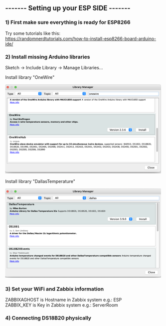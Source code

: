 ## ------- Setting up your ESP SIDE -------  
  
  
  
### 1) First make sure everything is ready for ESP8266
Try some tutorials like this:  
https://randomnerdtutorials.com/how-to-install-esp8266-board-arduino-ide/


### 2) Install missing Arduino libraries
Sketch -> Include Library -> Manage Libraries...  

Install library "OneWire"  

<img src="img/01_Library.png" width="500"> 

Install library "DallasTemperature"  
  
<img src="img/02_Library.png" width="500">  
  
  
  
  
### 3) Set your WiFi and Zabbix information
  
ZABBIXAGHOST is Hostname in Zabbix system e.g.: ESP  
ZABBIX_KEY is Key in Zabbix system e.g.: ServerRoom
  
### 4) Connecting DS18B20 physically  
  
  
  
  
